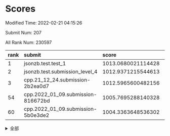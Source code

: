 # Scores

Modified Time: 2022-02-21 04:15:26

Submit Num: 207

All Rank Num: 230597

| rank |               submit               |       score        |       sigma        | pk_num |
| :--- | :--------------------------------- | :----------------- | :----------------- | :----- |
| 1    | jsonzb.test.test_1                 | 1013.0680021114428 | 0.7900122378317564 | 4455   |
| 2    | jsonzb.test.submission_level_4     | 1012.9371215544613 | 0.8294571764836289 | 4458   |
| 3    | cpp.21_12_24.submission-2b2ea0d7   | 1012.5965600482156 | 0.7936202499976824 | 4460   |
| 54   | cpp.2022_01_09.submission-816672bd | 1005.7695288140328 | 0.72264263879094   | 4455   |
| 60   | cpp.2022_01_09.submission-5b0e3de2 | 1004.3363648536302 | 0.7080588132344516 | 4454   |


<details>
<summary>全部</summary>

| rank |                 submit                 |       score        |       sigma        | pk_num |
| :--- | :------------------------------------- | :----------------- | :----------------- | :----- |
| 1    | jsonzb.test.test_1                     | 1013.0680021114428 | 0.7900122378317564 | 4455   |
| 2    | jsonzb.test.submission_level_4         | 1012.9371215544613 | 0.8294571764836289 | 4458   |
| 3    | cpp.21_12_24.submission-2b2ea0d7       | 1012.5965600482156 | 0.7936202499976824 | 4460   |
| 4    | gobigger.level_3.submission_level_3_46 | 1011.2858243341501 | 0.7721707104340387 | 4452   |
| 5    | gobigger.level_3.submission_level_3_36 | 1011.2420073215355 | 0.8047979639494623 | 4457   |
| 6    | gobigger.level_3.submission_level_3_40 | 1011.1168226820558 | 0.7712467265657644 | 4457   |
| 7    | gobigger.level_3.submission_level_3_28 | 1011.1146096648828 | 0.7490556009421632 | 4460   |
| 8    | gobigger.level_3.submission_level_3_41 | 1011.026506706755  | 0.7752047953720166 | 4454   |
| 9    | gobigger.level_3.submission_level_3_4  | 1011.0110769393154 | 0.7604776248856414 | 4455   |
| 10   | gobigger.level_3.submission_level_3_31 | 1011.0022419127847 | 0.7695461692356657 | 4456   |
| 11   | gobigger.level_3.submission_level_3_26 | 1010.9580380663037 | 0.7598524009727742 | 4459   |
| 12   | gobigger.level_3.submission_level_3_42 | 1010.9076088534752 | 0.7585345082674031 | 4457   |
| 13   | gobigger.level_3.submission_level_3_2  | 1010.8083605729905 | 0.7914283486892157 | 4457   |
| 14   | gobigger.level_3.submission_level_3_48 | 1010.7452791720614 | 0.7866639988126629 | 4458   |
| 15   | gobigger.level_3.submission_level_3_29 | 1010.7407188739434 | 0.7713529358300178 | 4459   |
| 16   | gobigger.level_3.submission_level_3_16 | 1010.720433599904  | 0.7491589731543294 | 4456   |
| 17   | gobigger.level_3.submission_level_3_5  | 1010.7156876764572 | 0.7735909337201453 | 4454   |
| 18   | gobigger.level_3.submission_level_3_33 | 1010.6603677418287 | 0.7654541468753152 | 4457   |
| 19   | gobigger.level_3.submission_level_3_1  | 1010.5783265531202 | 0.7652338789845181 | 4457   |
| 20   | gobigger.level_3.submission_level_3_39 | 1010.4861125238851 | 0.7538957594076661 | 4456   |
| 21   | gobigger.level_3.submission_level_3_19 | 1010.4518831734987 | 0.7607757594068169 | 4461   |
| 22   | gobigger.level_3.submission_level_3_11 | 1010.4069534244925 | 0.7473382598294345 | 4454   |
| 23   | gobigger.level_3.submission_level_3_3  | 1010.3418077292507 | 0.7549841896369025 | 4458   |
| 24   | gobigger.level_3.submission_level_3_12 | 1010.3259930080238 | 0.745899575335049  | 4459   |
| 25   | gobigger.level_3.submission_level_3_37 | 1010.2526784073732 | 0.7483978281571697 | 4451   |
| 26   | gobigger.level_3.submission_level_3_14 | 1010.2148722314574 | 0.7860445202344614 | 4460   |
| 27   | gobigger.level_3.submission_level_3_0  | 1010.2131553107683 | 0.774243239610096  | 4451   |
| 28   | gobigger.level_3.submission_level_3_35 | 1010.185353873763  | 0.7773017583506087 | 4458   |
| 29   | gobigger.level_3.submission_level_3_43 | 1010.1557685744764 | 0.7754575491911072 | 4449   |
| 30   | gobigger.level_3.submission_level_3_13 | 1010.0585829332523 | 0.7581027452815039 | 4450   |
| 31   | gobigger.level_3.submission_level_3_8  | 1010.0142482299879 | 0.7494017518730368 | 4452   |
| 32   | gobigger.level_3.submission_level_3_32 | 1009.8734372087288 | 0.7519269045929761 | 4456   |
| 33   | gobigger.level_3.submission_level_3_24 | 1009.801583365869  | 0.7445545160119835 | 4459   |
| 34   | gobigger.level_3.submission_level_3_22 | 1009.5095374435937 | 0.753893798537634  | 4455   |
| 35   | gobigger.level_3.submission_level_3_18 | 1009.4932363868618 | 0.7516288219569331 | 4458   |
| 36   | gobigger.level_3.submission_level_3_17 | 1009.4864730263757 | 0.7471567855642727 | 4456   |
| 37   | gobigger.level_3.submission_level_3_20 | 1009.4797012307147 | 0.7624791925415997 | 4453   |
| 38   | gobigger.level_3.submission_level_3_38 | 1009.4485188956546 | 0.7444858980632508 | 4457   |
| 39   | gobigger.level_3.submission_level_3_10 | 1009.3770864797989 | 0.7488135492707974 | 4454   |
| 40   | gobigger.level_3.submission_level_3_21 | 1009.3701444555164 | 0.7397488897396745 | 4449   |
| 41   | gobigger.level_3.submission_level_3_27 | 1009.3678677019855 | 0.7446637105783978 | 4458   |
| 42   | gobigger.level_3.submission_level_3_15 | 1009.3537666873823 | 0.762750193032792  | 4459   |
| 43   | gobigger.level_3.submission_level_3_44 | 1009.3066589381559 | 0.7640314611080543 | 4456   |
| 44   | gobigger.level_3.submission_level_3_45 | 1009.1971870216936 | 0.7635154399645383 | 4455   |
| 45   | gobigger.level_3.submission_level_3_25 | 1009.0541064182116 | 0.7313580295921682 | 4456   |
| 46   | gobigger.level_3.submission_level_3_9  | 1009.0082894661264 | 0.7378605343360394 | 4458   |
| 47   | gobigger.level_3.submission_level_3_47 | 1008.9852275376156 | 0.744124682319122  | 4458   |
| 48   | gobigger.level_3.submission_level_3_34 | 1008.9223353098764 | 0.7434167140770748 | 4452   |
| 49   | gobigger.level_3.submission_level_3_30 | 1008.908122317406  | 0.7592237902145185 | 4455   |
| 50   | gobigger.level_3.submission_level_3_7  | 1008.8912302156912 | 0.7498234961434364 | 4456   |
| 51   | gobigger.level_3.submission_level_3_49 | 1008.7945993290243 | 0.7602278971638458 | 4459   |
| 52   | gobigger.level_3.submission_level_3_6  | 1008.7218386732661 | 0.7415646775275545 | 4454   |
| 53   | gobigger.level_3.submission_level_3_23 | 1008.4579408178649 | 0.7507526854192208 | 4456   |
| 54   | cpp.2022_01_09.submission-816672bd     | 1005.7695288140328 | 0.72264263879094   | 4455   |
| 55   | gobigger.level_1.submission_level_1_47 | 1005.0332210801267 | 0.7245836603936558 | 4459   |
| 56   | gobigger.level_1.submission_level_1_45 | 1004.7621209028227 | 0.7099565979859463 | 4456   |
| 57   | gobigger.level_1.submission_level_1_32 | 1004.7535445632376 | 0.7115889123594278 | 4458   |
| 58   | gobigger.level_1.submission_level_1_41 | 1004.6581274461782 | 0.7188392259328807 | 4456   |
| 59   | gobigger.level_1.submission_level_1_4  | 1004.3651156888087 | 0.7263122156427608 | 4458   |
| 60   | cpp.2022_01_09.submission-5b0e3de2     | 1004.3363648536302 | 0.7080588132344516 | 4454   |
| 61   | gobigger.level_1.submission_level_1_2  | 1004.2028814202666 | 0.7215434253178602 | 4459   |
| 62   | gobigger.level_1.submission_level_1_38 | 1003.9070156811975 | 0.7325751286917469 | 4455   |
| 63   | gobigger.level_1.submission_level_1_34 | 1003.8820350123349 | 0.7205649952375692 | 4455   |
| 64   | gobigger.level_1.submission_level_1_14 | 1003.877340329319  | 0.7142624320302711 | 4461   |
| 65   | gobigger.level_1.submission_level_1_17 | 1003.7706375941049 | 0.7212848879627468 | 4455   |
| 66   | gobigger.level_1.submission_level_1_44 | 1003.7512905270738 | 0.720039021564162  | 4455   |
| 67   | gobigger.level_1.submission_level_1_1  | 1003.7290929560661 | 0.7176090311600173 | 4457   |
| 68   | gobigger.level_1.submission_level_1_27 | 1003.6952406955002 | 0.728736145837903  | 4452   |
| 69   | gobigger.level_1.submission_level_1_11 | 1003.6637533550404 | 0.7248926458456837 | 4460   |
| 70   | gobigger.level_1.submission_level_1_23 | 1003.6580772050056 | 0.7106944104917434 | 4455   |
| 71   | gobigger.level_1.submission_level_1_19 | 1003.6065038936711 | 0.7080066056256388 | 4458   |
| 72   | gobigger.level_1.submission_level_1_13 | 1003.5788890998894 | 0.7182243617425029 | 4456   |
| 73   | gobigger.level_1.submission_level_1_10 | 1003.5518201448411 | 0.7257781092543938 | 4455   |
| 74   | gobigger.level_1.submission_level_1_26 | 1003.4153188809797 | 0.704212317257904  | 4458   |
| 75   | gobigger.level_1.submission_level_1_6  | 1003.4102438303507 | 0.7210959494240018 | 4455   |
| 76   | gobigger.level_1.submission_level_1_3  | 1003.393397188438  | 0.7103111458949799 | 4454   |
| 77   | gobigger.level_1.submission_level_1_40 | 1003.3547138786894 | 0.7326159622481188 | 4458   |
| 78   | gobigger.level_1.submission_level_1_33 | 1003.3503451322456 | 0.7213181949165736 | 4458   |
| 79   | gobigger.level_1.submission_level_1_22 | 1003.3239244777017 | 0.7173284915762069 | 4460   |
| 80   | gobigger.level_1.submission_level_1_0  | 1003.2913784207522 | 0.7140488322554787 | 4451   |
| 81   | gobigger.level_1.submission_level_1_16 | 1003.2529576455158 | 0.7142616644605941 | 4455   |
| 82   | gobigger.level_1.submission_level_1_31 | 1003.2446564866125 | 0.7141011593087836 | 4457   |
| 83   | gobigger.level_1.submission_level_1_5  | 1003.2141730467783 | 0.7134330311688027 | 4454   |
| 84   | gobigger.level_1.submission_level_1_24 | 1003.2050086202523 | 0.7142545407842867 | 4453   |
| 85   | gobigger.level_1.submission_level_1_20 | 1003.1934160920804 | 0.71194929854197   | 4453   |
| 86   | gobigger.level_1.submission_level_1_30 | 1003.1189956696463 | 0.7260359030488679 | 4455   |
| 87   | gobigger.level_1.submission_level_1_36 | 1003.0060557103159 | 0.7224431590200814 | 4459   |
| 88   | gobigger.level_1.submission_level_1_7  | 1003.0024349886429 | 0.7216296541335556 | 4456   |
| 89   | gobigger.level_1.submission_level_1_9  | 1002.977638268912  | 0.7275422070596068 | 4459   |
| 90   | gobigger.level_1.submission_level_1_43 | 1002.9664029920484 | 0.7111467921107624 | 4462   |
| 91   | gobigger.level_1.submission_level_1_8  | 1002.9253204020387 | 0.7085027655539833 | 4457   |
| 92   | gobigger.level_1.submission_level_1_46 | 1002.8882465601156 | 0.713106091659895  | 4454   |
| 93   | gobigger.level_1.submission_level_1_25 | 1002.7453295379337 | 0.7208193322860008 | 4458   |
| 94   | gobigger.level_1.submission_level_1_21 | 1002.6493124487531 | 0.7059943594611694 | 4457   |
| 95   | gobigger.level_1.submission_level_1_35 | 1002.592082270921  | 0.7059942240544843 | 4451   |
| 96   | gobigger.level_1.submission_level_1_49 | 1002.5710450848277 | 0.7182229220406487 | 4461   |
| 97   | gobigger.level_1.submission_level_1_37 | 1002.4214049353345 | 0.716629267855368  | 4455   |
| 98   | gobigger.level_1.submission_level_1_15 | 1002.4087395271116 | 0.7112660410627993 | 4455   |
| 99   | gobigger.level_1.submission_level_1_18 | 1002.3604967250307 | 0.7159838770377932 | 4454   |
| 100  | gobigger.level_1.submission_level_1_28 | 1002.1929738834476 | 0.7138079931692228 | 4450   |
| 101  | gobigger.level_1.submission_level_1_29 | 1002.1690303338393 | 0.7238802263356406 | 4457   |
| 102  | gobigger.level_1.submission_level_1_42 | 1002.0259990569377 | 0.7044091565402397 | 4457   |
| 103  | gobigger.level_1.submission_level_1_48 | 1001.9681957858747 | 0.7094613395799709 | 4454   |
| 104  | gobigger.level_1.submission_level_1_39 | 1001.8629455832995 | 0.716287417532053  | 4459   |
| 105  | gobigger.level_1.submission_level_1_12 | 1001.6550716347231 | 0.7011820358729609 | 4456   |
| 106  | gobigger.random.submission_random_1    | 997.5339148336191  | 0.7048706056810334 | 4454   |
| 107  | gobigger.random.submission_random_10   | 997.1140167761532  | 0.7014278390207204 | 4454   |
| 108  | gobigger.random.submission_random_5    | 997.0769994162479  | 0.7123638894347121 | 4459   |
| 109  | gobigger.random.submission_random_23   | 996.8723664571202  | 0.7133510968195433 | 4454   |
| 110  | gobigger.random.submission_random_30   | 996.8551928859529  | 0.7153304093422663 | 4456   |
| 111  | gobigger.random.submission_random_13   | 996.7624163236434  | 0.7012240901290074 | 4451   |
| 112  | gobigger.random.submission_random_36   | 996.5581900835771  | 0.6941713867722419 | 4456   |
| 113  | gobigger.random.submission_random_7    | 996.5424118486181  | 0.7036958239832073 | 4456   |
| 114  | gobigger.random.submission_random_12   | 996.5258596602898  | 0.7127993632622026 | 4459   |
| 115  | gobigger.random.submission_random_18   | 996.4911772934931  | 0.7040690689946171 | 4454   |
| 116  | gobigger.random.submission_random_42   | 996.3132089247287  | 0.7038732525199901 | 4453   |
| 117  | gobigger.random.submission_random_21   | 996.2762517290854  | 0.7097558645481166 | 4459   |
| 118  | gobigger.random.submission_random_29   | 996.160705145046   | 0.7046068872212122 | 4451   |
| 119  | gobigger.random.submission_random_45   | 996.14733710875    | 0.7140336908872916 | 4455   |
| 120  | gobigger.random.submission_random_32   | 996.1181479944194  | 0.715587117811119  | 4451   |
| 121  | gobigger.random.submission_random_17   | 996.0659550050075  | 0.7079662710604653 | 4456   |
| 122  | gobigger.random.submission_random_46   | 996.0119604310255  | 0.7174753633051915 | 4453   |
| 123  | gobigger.random.submission_random_35   | 996.0106056968804  | 0.7210317325451681 | 4456   |
| 124  | gobigger.random.submission_random_43   | 995.9975045608501  | 0.7103229643248317 | 4450   |
| 125  | gobigger.random.submission_random_15   | 995.9503769219324  | 0.706432901208283  | 4460   |
| 126  | gobigger.random.submission_random_0    | 995.9473197728869  | 0.6988208840446082 | 4459   |
| 127  | gobigger.random.submission_random_27   | 995.9456949597135  | 0.7027993203956997 | 4457   |
| 128  | gobigger.random.submission_random_14   | 995.8431161429597  | 0.7103254727240028 | 4458   |
| 129  | gobigger.random.submission_random_25   | 995.7918026787622  | 0.7041300694390427 | 4457   |
| 130  | gobigger.random.submission_random_11   | 995.7549587824104  | 0.7127541488011525 | 4457   |
| 131  | gobigger.random.submission_random_24   | 995.7426596164682  | 0.7026779848500817 | 4453   |
| 132  | gobigger.random.submission_random_9    | 995.6984718727423  | 0.7173726795545535 | 4453   |
| 133  | gobigger.random.submission_random_31   | 995.6587588115689  | 0.6901850349808266 | 4456   |
| 134  | gobigger.random.submission_random_26   | 995.6017304098816  | 0.7054730223258394 | 4459   |
| 135  | gobigger.random.submission_random_20   | 995.5469675838988  | 0.7114578971306644 | 4460   |
| 136  | gobigger.random.submission_random_2    | 995.5434802986858  | 0.7127703457329334 | 4459   |
| 137  | gobigger.random.submission_random_40   | 995.5230453708806  | 0.7198870534964427 | 4458   |
| 138  | gobigger.random.submission_random_8    | 995.4833746863444  | 0.7205423980531034 | 4459   |
| 139  | gobigger.random.submission_random_16   | 995.4721207343562  | 0.7006250133493039 | 4455   |
| 140  | gobigger.random.submission_random_48   | 995.4625305355509  | 0.6976465806022573 | 4458   |
| 141  | gobigger.random.submission_random_28   | 995.4202944552686  | 0.7129933379803853 | 4456   |
| 142  | gobigger.random.submission_random_6    | 995.3901375357668  | 0.7121839617781295 | 4459   |
| 143  | gobigger.random.submission_random_47   | 995.2762926737008  | 0.714921470945488  | 4455   |
| 144  | gobigger.random.submission_random_19   | 995.2581498223279  | 0.7155941982367313 | 4453   |
| 145  | gobigger.random.submission_random_34   | 995.213022730552   | 0.7000321259508049 | 4456   |
| 146  | gobigger.random.submission_random_37   | 995.1855146530264  | 0.7187933218693906 | 4456   |
| 147  | gobigger.random.submission_random_3    | 995.1638997525131  | 0.722314379036689  | 4454   |
| 148  | gobigger.random.submission_random_41   | 995.1513996442236  | 0.7266356309146271 | 4458   |
| 149  | gobigger.random.submission_random_49   | 995.1416998300466  | 0.7184326506313509 | 4457   |
| 150  | gobigger.random.submission_random_38   | 995.1299377927467  | 0.7145915677171606 | 4453   |
| 151  | gobigger.random.submission_random_33   | 995.1232755851524  | 0.7070691065838235 | 4452   |
| 152  | gobigger.random.submission_random_44   | 995.0926683929619  | 0.712651719699843  | 4459   |
| 153  | gobigger.random.submission_random_22   | 994.9853004524239  | 0.7185690685766577 | 4455   |
| 154  | gobigger.random.submission_random_4    | 994.8318216027097  | 0.7168827755549363 | 4456   |
| 155  | gobigger.random.submission_random_39   | 994.4233991493993  | 0.7188320849381834 | 4457   |
| 156  | gobigger.level_2.submission_level_2_47 | 993.5093451338796  | 0.7438948717974466 | 4456   |
| 157  | gobigger.level_2.submission_level_2_38 | 993.5016018054193  | 0.7337420034135279 | 4457   |
| 158  | gobigger.level_2.submission_level_2_10 | 993.3531449840438  | 0.7447654893051878 | 4453   |
| 159  | gobigger.level_2.submission_level_2_13 | 993.319345187288   | 0.7346273295746878 | 4459   |
| 160  | gobigger.level_2.submission_level_2_3  | 993.2274186421342  | 0.7283778069071472 | 4456   |
| 161  | gobigger.level_2.submission_level_2_1  | 993.1291468100318  | 0.7426006004611851 | 4460   |
| 162  | gobigger.level_2.submission_level_2_2  | 992.890806393769   | 0.7322742318572321 | 4452   |
| 163  | gobigger.level_2.submission_level_2_29 | 992.7942085077857  | 0.7285876385270217 | 4454   |
| 164  | gobigger.level_2.submission_level_2_19 | 992.7782705449208  | 0.721931048148921  | 4452   |
| 165  | gobigger.level_2.submission_level_2_18 | 992.7282580653241  | 0.7375358366306617 | 4458   |
| 166  | gobigger.level_2.submission_level_2_36 | 992.7132220298097  | 0.732507570495185  | 4459   |
| 167  | gobigger.level_2.submission_level_2_28 | 992.6622581301436  | 0.7316009541837301 | 4455   |
| 168  | gobigger.level_2.submission_level_2_7  | 992.6409723131284  | 0.73243128683316   | 4462   |
| 169  | gobigger.level_2.submission_level_2_21 | 992.6305222413681  | 0.7235992325601032 | 4455   |
| 170  | gobigger.level_2.submission_level_2_31 | 992.6220915626144  | 0.7460103252087861 | 4456   |
| 171  | gobigger.level_2.submission_level_2_6  | 992.6061718355446  | 0.7395272347025232 | 4458   |
| 172  | gobigger.level_2.submission_level_2_16 | 992.5747312985476  | 0.7557757088402819 | 4458   |
| 173  | gobigger.level_2.submission_level_2_15 | 992.5408234939079  | 0.7396003054822006 | 4457   |
| 174  | gobigger.level_2.submission_level_2_48 | 992.519988350213   | 0.745458392023991  | 4457   |
| 175  | gobigger.level_2.submission_level_2_40 | 992.5129887949766  | 0.7425082683653448 | 4456   |
| 176  | gobigger.level_2.submission_level_2_30 | 992.4932183365498  | 0.7370995916916807 | 4458   |
| 177  | gobigger.level_2.submission_level_2_34 | 992.4845535002206  | 0.7452305629923878 | 4453   |
| 178  | gobigger.level_2.submission_level_2_41 | 992.4792653783518  | 0.738497644391121  | 4454   |
| 179  | gobigger.level_2.submission_level_2_5  | 992.4733385077961  | 0.7332029431712908 | 4455   |
| 180  | gobigger.level_2.submission_level_2_20 | 992.309179842547   | 0.7301780672059592 | 4454   |
| 181  | gobigger.level_2.submission_level_2_46 | 992.2877368475176  | 0.7475582513982904 | 4458   |
| 182  | gobigger.level_2.submission_level_2_39 | 992.2052054769804  | 0.7410729927220933 | 4459   |
| 183  | gobigger.level_2.submission_level_2_0  | 992.1754216318664  | 0.7444952622324216 | 4452   |
| 184  | gobigger.level_2.submission_level_2_17 | 992.1634702886805  | 0.7591863135500289 | 4460   |
| 185  | gobigger.level_2.submission_level_2_26 | 992.1130332060949  | 0.7352203231552326 | 4458   |
| 186  | gobigger.level_2.submission_level_2_8  | 992.1020018037814  | 0.7282535825105173 | 4458   |
| 187  | gobigger.level_2.submission_level_2_22 | 991.9518608058199  | 0.7436592441701274 | 4461   |
| 188  | gobigger.level_2.submission_level_2_45 | 991.9184767618702  | 0.7598490229886865 | 4452   |
| 189  | gobigger.level_2.submission_level_2_12 | 991.8593378100779  | 0.7501319355857076 | 4453   |
| 190  | gobigger.level_2.submission_level_2_24 | 991.8215560448156  | 0.7600028927284141 | 4455   |
| 191  | gobigger.level_2.submission_level_2_49 | 991.8202356994377  | 0.7496016333097063 | 4455   |
| 192  | gobigger.level_2.submission_level_2_33 | 991.7612222465439  | 0.7331624116711861 | 4457   |
| 193  | gobigger.level_2.submission_level_2_9  | 991.7508085140005  | 0.7596311354553708 | 4453   |
| 194  | gobigger.level_2.submission_level_2_44 | 991.7441149438115  | 0.7621029199974031 | 4456   |
| 195  | gobigger.level_2.submission_level_2_4  | 991.7109265570649  | 0.7478505587884208 | 4455   |
| 196  | gobigger.level_2.submission_level_2_42 | 991.6623794087589  | 0.7534482879708303 | 4458   |
| 197  | gobigger.level_2.submission_level_2_11 | 991.6277134881128  | 0.7382853097626656 | 4457   |
| 198  | gobigger.level_2.submission_level_2_37 | 991.3097058466639  | 0.7496617506526141 | 4453   |
| 199  | gobigger.level_2.submission_level_2_25 | 991.2985258565795  | 0.76169563865616   | 4454   |
| 200  | gobigger.level_2.submission_level_2_32 | 991.0736116065256  | 0.7458482950941109 | 4454   |
| 201  | gobigger.level_2.submission_level_2_27 | 991.0717917904592  | 0.7682461214390154 | 4457   |
| 202  | gobigger.level_2.submission_level_2_14 | 991.0626334506178  | 0.741913184303205  | 4451   |
| 203  | gobigger.level_2.submission_level_2_23 | 991.0293063743603  | 0.7676946447216546 | 4458   |
| 204  | gobigger.level_2.submission_level_2_35 | 990.6213875605799  | 0.7796067524637622 | 4457   |
| 205  | gobigger.level_2.submission_level_2_43 | 990.5508531053689  | 0.7459256599273698 | 4457   |
| 206  | gobigger.none.submission_none_1        | 978.0208170561563  | 1.26280330673613   | 4453   |
| 207  | gobigger.none.submission_none_0        | 976.3170653160462  | 1.4270160798005849 | 4458   |

</details>